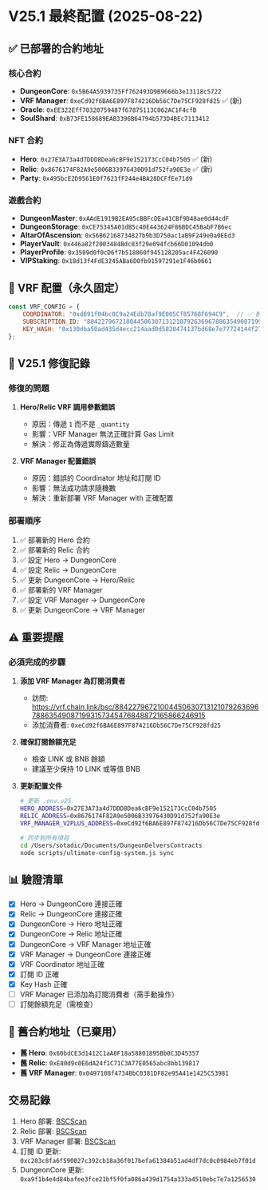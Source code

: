 # V25.1 最終配置 (2025-08-22)

## ✅ 已部署的合約地址

### 核心合約
- **DungeonCore**: `0x5B64A5939735Ff762493D9B9666b3e13118c5722`
- **VRF Manager**: `0xeCd92f6BA6E897F874216Db56C7De75CF928fd25` ✅ (新)
- **Oracle**: `0xEE322Eff70320759487f67875113C062AC1F4cfB`
- **SoulShard**: `0xB73FE158689EAB3396B64794b573D4BEc7113412`

### NFT 合約
- **Hero**: `0x27E3A73a4d7DDD8Dea6cBF9e152173CcC04b7505` ✅ (新)
- **Relic**: `0x8676174F82A9e5006B33976430D91d752fa90E3e` ✅ (新)
- **Party**: `0x495bcE2D9561E0f7623fF244e4BA28DCFfEe71d9`

### 遊戲合約
- **DungeonMaster**: `0xAAdE1919B2EA95cBBFcDEa41CBf9D48ae0d44cdF`
- **DungeonStorage**: `0xCE75345A01dB5c40E443624F86BDC45BabF7B6ec`
- **AltarOfAscension**: `0x56B62168734827b9b3D750ac1aB9F249e0a0EEd3`
- **PlayerVault**: `0x446a82f2003484Bdc83f29e094fcb66D01094db0`
- **PlayerProfile**: `0x3509d0f0cD6f7b518860f945128205ac4F426090`
- **VIPStaking**: `0x18d13f4FdE3245ABa6D0fb91597291e1F46b0661`

## 🔗 VRF 配置（永久固定）

```javascript
const VRF_CONFIG = {
    COORDINATOR: "0xd691f04bc0C9a24Edb78af9E005Cf85768F694C9",  // ✅ BSC Mainnet VRF Coordinator V2.5
    SUBSCRIPTION_ID: "88422796721004450630713121079263696788635490871993157345476848872165866246915", // ✅ 固定訂閱 ID
    KEY_HASH: "0x130dba50ad435d4ecc214aad0d5820474137bd68e7e77724144f27c3c377d3d4" // ✅ 200 gwei
};
```

## 📝 V25.1 修復記錄

### 修復的問題
1. **Hero/Relic VRF 調用參數錯誤**
   - 原因：傳遞 `1` 而不是 `_quantity`
   - 影響：VRF Manager 無法正確計算 Gas Limit
   - 解決：修正為傳遞實際鑄造數量

2. **VRF Manager 配置錯誤**
   - 原因：錯誤的 Coordinator 地址和訂閱 ID
   - 影響：無法成功請求隨機數
   - 解決：重新部署 VRF Manager with 正確配置

### 部署順序
1. ✅ 部署新的 Hero 合約
2. ✅ 部署新的 Relic 合約
3. ✅ 設定 Hero → DungeonCore
4. ✅ 設定 Relic → DungeonCore
5. ✅ 更新 DungeonCore → Hero/Relic
6. ✅ 部署新的 VRF Manager
7. ✅ 設定 VRF Manager → DungeonCore
8. ✅ 更新 DungeonCore → VRF Manager

## ⚠️ 重要提醒

### 必須完成的步驟
1. **添加 VRF Manager 為訂閱消費者**
   - 訪問: https://vrf.chain.link/bsc/88422796721004450630713121079263696788635490871993157345476848872165866246915
   - 添加消費者: `0xeCd92f6BA6E897F874216Db56C7De75CF928fd25`

2. **確保訂閱餘額充足**
   - 檢查 LINK 或 BNB 餘額
   - 建議至少保持 10 LINK 或等值 BNB

3. **更新配置文件**
   ```bash
   # 更新 .env.v25
   HERO_ADDRESS=0x27E3A73a4d7DDD8Dea6cBF9e152173CcC04b7505
   RELIC_ADDRESS=0x8676174F82A9e5006B33976430D91d752fa90E3e
   VRF_MANAGER_V2PLUS_ADDRESS=0xeCd92f6BA6E897F874216Db56C7De75CF928fd25
   
   # 同步到所有項目
   cd /Users/sotadic/Documents/DungeonDelversContracts
   node scripts/ultimate-config-system.js sync
   ```

## 📊 驗證清單

- [x] Hero → DungeonCore 連接正確
- [x] Relic → DungeonCore 連接正確
- [x] DungeonCore → Hero 地址正確
- [x] DungeonCore → Relic 地址正確
- [x] DungeonCore → VRF Manager 地址正確
- [x] VRF Manager → DungeonCore 連接正確
- [x] VRF Coordinator 地址正確
- [x] 訂閱 ID 正確
- [x] Key Hash 正確
- [ ] VRF Manager 已添加為訂閱消費者（需手動操作）
- [ ] 訂閱餘額充足（需檢查）

## 🚨 舊合約地址（已棄用）

- **舊 Hero**: `0x60bdCE3d1412C1aA8F18a58801895Bb0C3D45357`
- **舊 Relic**: `0xE80d9c0E6dA24f1C71C3A77E0565abc8bb139817`
- **舊 VRF Manager**: `0x0497108f4734BbC0381DF82e95A41e1425C53981`

## 交易記錄

1. Hero 部署: [BSCScan](https://bscscan.com/address/0x27E3A73a4d7DDD8Dea6cBF9e152173CcC04b7505)
2. Relic 部署: [BSCScan](https://bscscan.com/address/0x8676174F82A9e5006B33976430D91d752fa90E3e)
3. VRF Manager 部署: [BSCScan](https://bscscan.com/address/0xeCd92f6BA6E897F874216Db56C7De75CF928fd25)
4. 訂閱 ID 更新: `0xc283c8fa6f590027c392cb18a36f017befa61384b51ad4df7dc0c0984eb7f01d`
5. DungeonCore 更新: `0xa9f1b4e4d84bafee3fce21bf5f0fa086a439d1754a333a4510ebc7e7a1256530`
